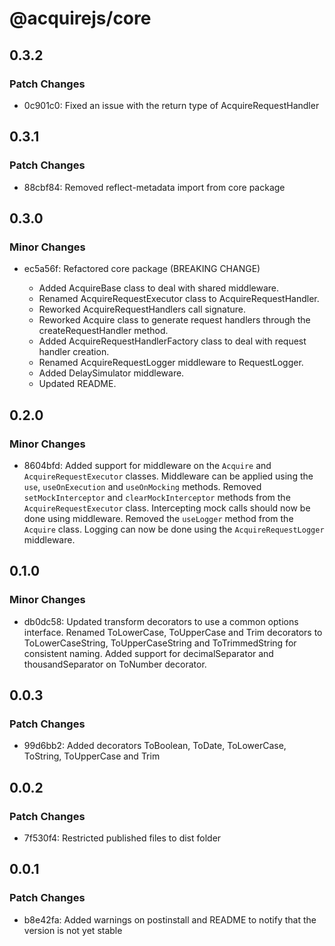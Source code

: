 # @acquirejs/core

## 0.3.2

### Patch Changes

- 0c901c0: Fixed an issue with the return type of AcquireRequestHandler

## 0.3.1

### Patch Changes

- 88cbf84: Removed reflect-metadata import from core package

## 0.3.0

### Minor Changes

- ec5a56f: Refactored core package (BREAKING CHANGE)

  - Added AcquireBase class to deal with shared middleware.
  - Renamed AcquireRequestExecutor class to AcquireRequestHandler.
  - Reworked AcquireRequestHandlers call signature.
  - Reworked Acquire class to generate request handlers through the createRequestHandler method.
  - Added AcquireRequestHandlerFactory class to deal with request handler creation.
  - Renamed AcquireRequestLogger middleware to RequestLogger.
  - Added DelaySimulator middleware.
  - Updated README.

## 0.2.0

### Minor Changes

- 8604bfd: Added support for middleware on the `Acquire` and `AcquireRequestExecutor` classes. Middleware can be applied using the `use`, `useOnExecution` and `useOnMocking` methods.
  Removed `setMockInterceptor` and `clearMockInterceptor` methods from the `AcquireRequestExecutor` class. Intercepting mock calls should now be done using middleware.
  Removed the `useLogger` method from the `Acquire` class. Logging can now be done using the `AcquireRequestLogger` middleware.

## 0.1.0

### Minor Changes

- db0dc58: Updated transform decorators to use a common options interface.
  Renamed ToLowerCase, ToUpperCase and Trim decorators to ToLowerCaseString, ToUpperCaseString and ToTrimmedString for consistent naming.
  Added support for decimalSeparator and thousandSeparator on ToNumber decorator.

## 0.0.3

### Patch Changes

- 99d6bb2: Added decorators ToBoolean, ToDate, ToLowerCase, ToString, ToUpperCase and Trim

## 0.0.2

### Patch Changes

- 7f530f4: Restricted published files to dist folder

## 0.0.1

### Patch Changes

- b8e42fa: Added warnings on postinstall and README to notify that the version is not yet stable
